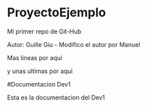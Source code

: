 # ProyectoEjemplo
Mi primer repo de Git-Hub

Autor: Guille Giu - Modifico el autor por Manuel

Mas lineas por aqui


y unas ultimas por aqui

#Documentacion Dev1

Esta es la documentacion del Dev1